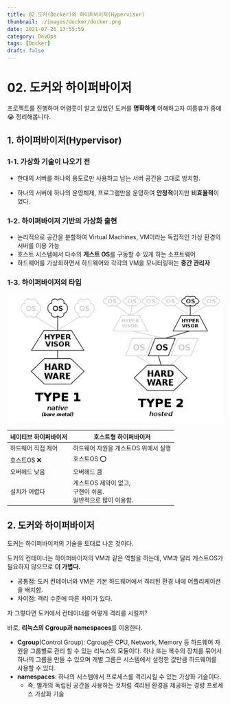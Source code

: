```yaml
---
title: 02.도커(Docker)와 하이퍼바이저(Hypervisor)
thumbnail: ./images/docker/docker.png
date: 2021-07-26 17:55:59
category: DevOps
tags: [Docker]
draft: false
---
```


# 02. 도커와 하이퍼바이저
프로젝트를 진행하며 어렴풋이 알고 있었던 도커를 **명확하게** 이해하고자 여름휴가 중에😭 정리해봅니다.



## 1. 하이퍼바이저(Hypervisor)

### 1-1. 가상화 기술이 나오기 전

- 한대의 서버를 하나의 용도로만 사용하고 남는 서버 공간을 그대로 방치함.

- 하나의 서버에 하나의 운영체제, 프로그램만을 운영하여 **안정적**이지만 **비효율적**이었다.



### 1-2. 하이퍼바이저 기반의 가상화 출현

- 논리적으로 공간을 분할하여 Virtual Machines, VM이라는 독립적인 가상 환경의 서버를 이용 가능
- 호스트 시스템에서 다수의 **게스트 OS**를 구동할 수 있게 하는 소프트웨어
- 하드웨어를 가상화하면서 하드웨어와 각각의 VM을 모니터링하는 **중간 관리자**



### 1-3. 하이퍼바이저의 타입

![hypervisor](./images/docker/hypervisor.png)

| 네이티브 하이퍼바이저 | 호스트형 하이퍼바이저                                        |
| --------------------- | ------------------------------------------------------------ |
| 하드웨어 직접 제어    | 하드웨어 자원을 게스트OS 위에서 실행                         |
| 호스트OS ❌            | 호스트OS ⭕                                                   |
| 오버헤드 낮음         | 오버헤드 큼                                                  |
| 설치가 어렵다         | 게스트OS 제약이 없고, <br />구현이 쉬움. <br />일반적으로 많이 이용함. |



## 2. 도커와 하이퍼바이저

도커는 하이퍼바이저의 기술을 토대로 나온 것이다. 

도커의 컨테이너는 하이퍼바이저의 VM과 같은 역할을 하는데, VM과 달리 게스트OS가 필요하지 않으므로 **더 가볍다.** 

- 공통점: 도커 컨테이너와 VM은 기본 하드웨어에서 격리된 환경 내에 어플리케이션을 배치함.
- 차이점: 격리 수준에 따른 차이가 있다.

자 그렇다면 도커에서 컨테이너를 어떻게 격리를 시킬까?

바로, **리눅스의 Cgroup과 namespaces**를 이용한다.

- **Cgroup**(Control Group): Cgroup은 CPU, Network, Memory 등 하드웨어 자원을 그룹별로 관리 할 수 있는 리눅스의 모듈이다. 하나 또는 복수의 장치를 묶어서 하나의 그룹을 만들 수 있으며 개별 그룹은 시스템에서 설정한 값만큼 하드웨어를 사용할 수 있다.
- **namespaces**: 하나의 시스템에서 프로세스를 격리시킬 수 있는 가상화 기술이다.
  - 즉, 별개의 독립된 공간을 사용하는 것처럼 격리된 환경을 제공하는 경량 프로세스 가상화 기술